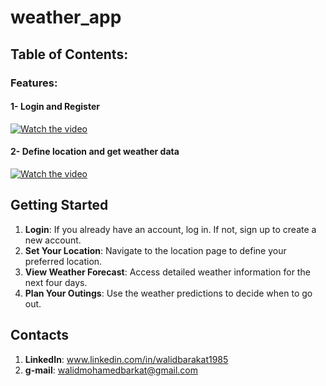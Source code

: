 # weather_app

## Table of Contents:

### Features:

#### 1- Login and Register
[![Watch the video](https://img.youtube.com/vi/lpmAeItE4jc/hqdefault.jpg)](https://www.youtube.com/embed/lpmAeItE4jc)

#### 2- Define location and get weather data
[![Watch the video](https://img.youtube.com/vi/jv2Igw4Jp8I/hqdefault.jpg)](https://www.youtube.com/embed/jv2Igw4Jp8I)

## Getting Started

1. **Login**: If you already have an account, log in. If not, sign up to create a new account.
2. **Set Your Location**: Navigate to the location page to define your preferred location.
3. **View Weather Forecast**: Access detailed weather information for the next four days.
4. **Plan Your Outings**: Use the weather predictions to decide when to go out.


## Contacts
1. **LinkedIn**: www.linkedin.com/in/walidbarakat1985
2. **g-mail**: walidmohamedbarkat@gmail.com

